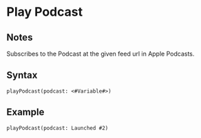 # Play Podcast

## Notes
Subscribes to the Podcast at the given feed url in Apple Podcasts.

## Syntax

```
playPodcast(podcast: <#Variable#>)
```

## Example
```
playPodcast(podcast: Launched #2)
```